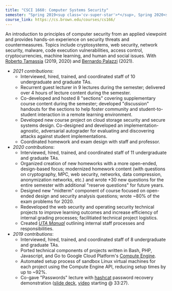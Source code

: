 ```yaml
---
title: "CSCI 1660: Computer Systems Security"
semester: "Spring 2019<sup class='cv-super-star'>*</sup>, Spring 2020<sup class='cv-super-star'>*</sup>, Spring 2021<sup class='cv-super-star'>*</sup>"
course_link: https://cs.brown.edu/courses/cs166/
---
```


An introduction to principles of computer security from an applied viewpoint and provides hands-on experience on security threats and countermeasures. Topics include cryptosystems, web security, network security, malware, code execution vulnerabilities, access control, cryptocurrencies, machine learning, and human and social issues. With [Roberto Tamassia](http://cs.brown.edu/people/rtamassi/) (2019, 2020) and [Bernardo Palazzi](https://professional.brown.edu/people/bernardo-palazzi) (2021).

* _2021 contributions_:
  - Interviewed, hired, trained, and coordinated staff of 10 undergraduate and graduate TAs.
  - Recurrent guest lecturer in 9 lectures during the semester; delivered over 4 hours of lecture content during the semester.
  - Co-developed and hosted 8 "sections" covering supplementary course content during the semester; developed "discussion" handouts for the sections to help foster community and student-to-student interaction in a remote learning environment.
  - Developed new course project on cloud storage security and secure systems design. Co-designed and developed an implementation-agnostic, adversarial autograder for evaluating and discovering attacks against student implementations.
  - Coordinated homework and exam design with staff and professor.
* _2020 contributions_:
  - Interviewed, hired, trained, and coordinated staff of 11 undergraduate and graduate TAs.
  - Organized creation of new homeworks with a more open-ended, design-based focus; modernized homework content (with questions on cryptography, MPC, web security, networks, data compression, anonymization networks, etc.) and wrote +30 new questions for the entire semester with additional "reserve questions" for future years.
  - Designed new "midterm" component of course focused on open-ended design and security analysis questions; wrote ~80% of the exam problems for 2020.
  - Redeveloped the web security and operating security technical projects to improve learning outcomes and increase efficiency of internal grading processes; facilitiated technical project logistics.
  - Created [_UTA Manual_](http://cs.brown.edu/~zespirit/cs166-uta-manual.pdf) outlining internal staff processes and responsibilities.
* _2019 contributions_:
  - Interviewed, hired, trained, and coordinated staff of 8 undergraduate and graduate TAs.
  - Ported technical components of projects written in Bash, PHP, Javascript, and Go to Google Cloud Platform's [Compute Engine](https://cloud.google.com/compute/).
  - Automated setup process of sandbox Linux virtual machines for each project using the Compute Engine API, reducing setup times by up to ~92%.
  - Co-gave "Passwords" lecture with [hashcat](https://hashcat.net/wiki/) password recovery demonstration ([slide deck](https://drive.google.com/file/d/1SmFbqI6iBj8vBhsmP1QCWjczAPojyqkA/view), [video](https://youtu.be/15sfZNWBO7Y?t=2007) starting @ 33:27).
